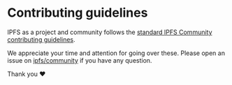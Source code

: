 # Contributing guidelines

IPFS as a project and community follows the [standard IPFS Community contributing guidelines](https://github.com/ipfs/community/blob/master/CONTRIBUTING.md).

We appreciate your time and attention for going over these. Please open an issue on [ipfs/community](https://github.com/ipfs/community) if you have any question.

Thank you ❤️
